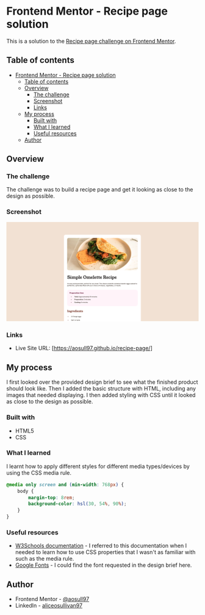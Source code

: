 # Frontend Mentor - Recipe page solution

This is a solution to the [Recipe page challenge on Frontend Mentor](https://www.frontendmentor.io/challenges/recipe-page-KiTsR8QQKm).

## Table of contents

- [Frontend Mentor - Recipe page solution](#frontend-mentor---recipe-page-solution)
  - [Table of contents](#table-of-contents)
  - [Overview](#overview)
    - [The challenge](#the-challenge)
    - [Screenshot](#screenshot)
    - [Links](#links)
  - [My process](#my-process)
    - [Built with](#built-with)
    - [What I learned](#what-i-learned)
    - [Useful resources](#useful-resources)
  - [Author](#author)

## Overview

### The challenge
The challenge was to build a recipe page and get it looking as close to the design as possible. 

### Screenshot

![](/assets/images/recipe-page-screenshot.png)

### Links

- Live Site URL: [https://aosull97.github.io/recipe-page/]

## My process
I first looked over the provided design brief to see what the finished product should look like. Then I added the basic structure with HTML, including any images that needed displaying. I then added styling with CSS until it looked as close to the design as possible.

### Built with

- HTML5
- CSS

### What I learned

I learnt how to apply different styles for different media types/devices by using the CSS media rule. 

```css
@media only screen and (min-width: 768px) {
    body {
        margin-top: 8rem;
        background-color: hsl(30, 54%, 90%);
    }
}
```

### Useful resources

- [W3Schools documentation](https://www.w3schools.com/cssref/atrule_media.php) - I referred to this documentation when I needed to learn how to use CSS properties that I wasn't as familiar with such as the media rule.
- [Google Fonts](https://fonts.google.com/) - I could find the font requested in the design brief here.

## Author

- Frontend Mentor - [@aosull97](https://www.frontendmentor.io/profile/aosull97)
- LinkedIn - [aliceosullivan97](www.linkedin.com/in/aliceosullivan97)